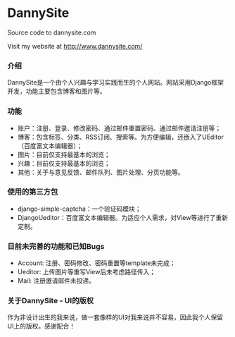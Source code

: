 DannySite
=========

Source code to dannysite.com

Visit my website at http://www.dannysite.com/


### 介绍

DannySite是一个由个人兴趣与学习实践而生的个人网站。网站采用Django框架开发，功能主要包含博客和图片等。

### 功能

* 账户：注册、登录、修改密码、通过邮件重置密码、通过邮件邀请注册等；
* 博客：包含标签、分类、RSS订阅、搜索等。为方便编辑，还嵌入了UEditor（百度富文本编辑器）；
* 图片：目前仅支持最基本的浏览；
* 兴趣：目前仅支持最基本的浏览；
* 其他：关于与意见反馈、邮件队列、图片处理、分页功能等。

### 使用的第三方包

* django-simple-captcha：一个验证码模块；
* DjangoUeditor：百度富文本编辑器。为适应个人需求，对View等进行了重新定制。

### 目前未完善的功能和已知Bugs

* Account: 注册、密码修改、密码重置等template未完成；
* Ueditor: 上传图片等重写View后未考虑路径传入；
* Mail: 注册邀请邮件未投递。

### 关于DannySite - UI的版权

作为非设计出生的我来说，做一套像样的UI对我来说并不容易，因此我个人保留UI上的版权。感谢配合！
